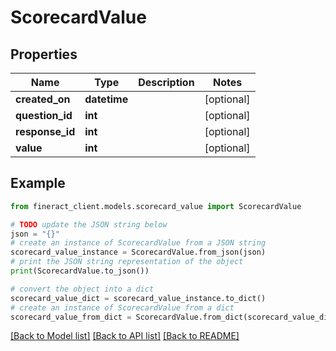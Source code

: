 # ScorecardValue


## Properties

Name | Type | Description | Notes
------------ | ------------- | ------------- | -------------
**created_on** | **datetime** |  | [optional] 
**question_id** | **int** |  | [optional] 
**response_id** | **int** |  | [optional] 
**value** | **int** |  | [optional] 

## Example

```python
from fineract_client.models.scorecard_value import ScorecardValue

# TODO update the JSON string below
json = "{}"
# create an instance of ScorecardValue from a JSON string
scorecard_value_instance = ScorecardValue.from_json(json)
# print the JSON string representation of the object
print(ScorecardValue.to_json())

# convert the object into a dict
scorecard_value_dict = scorecard_value_instance.to_dict()
# create an instance of ScorecardValue from a dict
scorecard_value_from_dict = ScorecardValue.from_dict(scorecard_value_dict)
```
[[Back to Model list]](../README.md#documentation-for-models) [[Back to API list]](../README.md#documentation-for-api-endpoints) [[Back to README]](../README.md)



